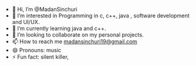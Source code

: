 - 👋 Hi, I’m @MadanSinchuri
- 👀 I’m interested in Programming in c, c++, java , software development and UI/UX.
- 🌱 I’m currently learning java and c++.
- 💞️ I’m looking to collaborate on my personal projects.
- 📫 How to reach me madansinchuri19@gmail.com
- 😄 Pronouns: music
- ⚡ Fun fact: silent killer, 

<!---
MadanSinchuri/MadanSinchuri is a ✨ special ✨ repository because its `README.md` (this file) appears on your GitHub profile.
You can click the Preview link to take a look at your changes.
--->
